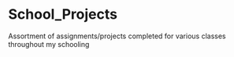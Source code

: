 # School_Projects
Assortment of assignments/projects completed for various classes throughout my schooling
